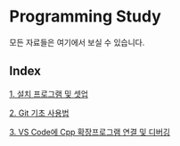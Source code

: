 # Programming Study

모든 자료들은 여기에서 보실 수 있습니다.

## Index
[1. 설치 프로그램 및 셋업](https://github.com/zizaksa/study/wiki/1.-설치-프로그램-및-셋업)

[2. Git 기초 사용법](https://github.com/zizaksa/study/wiki/2.-Git-%EA%B8%B0%EC%B4%88-%EC%82%AC%EC%9A%A9%EB%B2%95)

[3. VS Code에 Cpp 확장프로그램 연결 및 디버깅](https://github.com/zizaksa/study/wiki/3.-VS-Code%EC%97%90-Cpp-%ED%99%95%EC%9E%A5%ED%94%84%EB%A1%9C%EA%B7%B8%EB%9E%A8-%EC%97%B0%EA%B2%B0-%EB%B0%8F-%EB%94%94%EB%B2%84%EA%B9%85)
